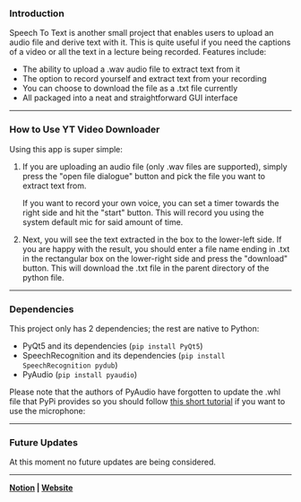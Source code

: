 ### Introduction

Speech To Text is another small project that enables users to upload an audio file and derive text with it. This is quite useful if you need the captions of a video or all the text in a lecture being recorded. Features include:

- The ability to upload a .wav audio file to extract text from it
- The option to record yourself and extract text from your recording
- You can choose to download the file as a .txt file currently
- All packaged into a neat and straightforward GUI interface

---

### How to Use YT Video Downloader

Using this app is super simple:

1. If you are uploading an audio file (only .wav files are supported), simply press the "open file dialogue" button and pick the file you want to extract text from. 

    If you want to record your own voice, you can set a timer towards the right side and hit the "start" button. This will record you using the system default mic for said amount of time.

2. Next, you will see the text extracted in the box to the lower-left side. If you are happy with the result, you should enter a file name ending in .txt in the rectangular box on the lower-right side and press the "download" button. This will download the .txt file in the parent directory of the python file.

---

### Dependencies

This project only has 2 dependencies; the rest are native to Python:

- PyQt5 and its dependencies (`pip install PyQt5`)
- SpeechRecognition and its dependencies (`pip install SpeechRecognition pydub`)
- PyAudio (`pip install pyaudio`)

Please note that the authors of PyAudio have forgotten to update the .whl file that PyPi provides so you should follow [this short tutorial](https://www.youtube.com/watch?v=AKymlea8sYM) if you want to use the microphone:

---

### Future Updates

At this moment no future updates are being considered.

---

**[Notion](https://ehtesham-ali.notion.site/Speech-To-Text-GUI-168f55a30db247438ea162abd1d7f61b) | [Website](https://ali-ehtesham.carrd.co/)**
